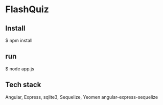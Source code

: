 # FlashQuiz

## Install

$ npm install

## run

$ node app.js

## Tech stack
Angular, Express, sqlite3, Sequelize, Yeomen angular-express-sequelize

